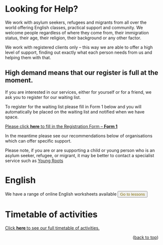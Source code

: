 <div id="top"></div>
<!-- PROJECT SHIELDS -->
<!--
*** I'm using markdown "reference style" links for readability.
*** Reference links are enclosed in brackets [ ] instead of parentheses ( ).

<!-- ABOUT THE PROJECT -->
<!-- ![Benjamin Bannekat](https://octodex.github.com/images/bannekat.png) -->
<!-- <img src="https://octodex.github.com/images/bannekat.png" alt="drawing" width="100%" height= "400"
  overflow-y= "hidden";/> -->

# Looking for Help?

We work with asylum seekers, refugees and migrants from all over the world offering English classes, practical support and community. We welcome people regardless of where they come from, their immigration status, their age, their religion, their background or any other factor.

We work with registered clients only – this way we are able to offer a high level of support, finding out exactly what each person needs from us and helping them with that.

## High demand means that our register is full at the moment.

If you are interested in our services, either for yourself or for a friend, we ask you to register for our waiting list.

To register for the waiting list please fill in Form 1 below and you will automatically be placed on the waiting list and notified when we have space.

<p ><a href="https://docs.google.com/forms/d/1AZcCFGMFZYG2l9DIeo9zyakO6ksmSIkwQfcP67F3EmA/viewform?edit_requested=true" target="_blank">Please click <strong>here</strong> to fill in the Registration Form – <strong>Form 1</strong></a></p>

In the meantime please see our recommendations below of organisations which can offer specific support.

Please note, if you are or are supporting a child or young person who is an asylum seeker, refugee, or migrant, it may be better to contact a specialist service such as
<span style="color:#826D01"><a href="https://www.youngroots.org.uk/" target="_blank">Young Roots</a></span>

# English

We have a range of online English worksheets available
<span style="color:#826D01"><a href="http://localhost:3000/lessons"><button name="button" style = "color: #826D01" onClick="http://www.google.com">Go to lessons</button></a></span>

# Timetable of activities

<p style="color:#826D01"><a href="https://islingtoncentre.co.uk/timetable-2022/">Click <strong>here </strong>to see our full timetable of activities.</a></p>

<p align="right">(<a href="#top">back to top</a>)</p>
<!-- Here's why:
* Your time should be focused on creating something amazing. A project that solves a problem and helps others
* You shouldn't be doing the same tasks over and over like creating a README from scratch
* You should implement DRY principles to the rest of your life :smile:

Of course, no one template will serve all projects since your needs may be different. So I'll be adding more in the near future. You may also suggest changes by forking this repo and creating a pull request or opening an issue. Thanks to all the people have contributed to expanding this template!

Use the `BLANK_README.md` to get started. -->
